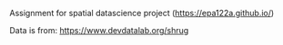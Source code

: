 Assignment for spatial datascience project (https://epa122a.github.io/)

Data is from: https://www.devdatalab.org/shrug
